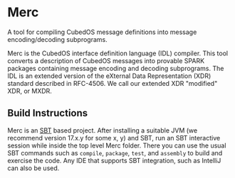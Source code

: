 
Merc
====

A tool for compiling CubedOS message definitions into message encoding/decoding subprograms.

Merc is the CubedOS interface definition language (IDL) compiler. This tool converts a
description of CubedOS messages into provable SPARK packages containing message encoding and
decoding subprograms. The IDL is an extended version of the eXternal Data Representation (XDR)
standard described in RFC-4506. We call our extended XDR "modified" XDR, or MXDR.

Build Instructions
------------------

Merc is an [SBT](https://www.scala-sbt.org/) based project. After installing a suitable
JVM (we recommend version 17.x.y for some x, y) and SBT, run an SBT interactive session while
inside the top level Merc folder. There you can use the usual SBT commands such as `compile`,
`package`, `test`, and `assembly` to build and exercise the code. Any IDE that supports SBT
integration, such as IntelliJ can also be used.
